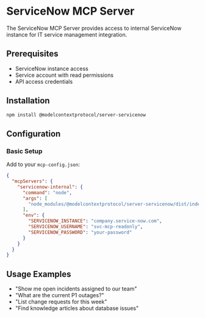 # ServiceNow MCP Server

The ServiceNow MCP Server provides access to internal ServiceNow instance for IT service management integration.

## Prerequisites

- ServiceNow instance access
- Service account with read permissions
- API access credentials

## Installation

```bash
npm install @modelcontextprotocol/server-servicenow
```

## Configuration

### Basic Setup

Add to your `mcp-config.json`:

```json
{
  "mcpServers": {
    "servicenow-internal": {
      "command": "node",
      "args": [
        "node_modules/@modelcontextprotocol/server-servicenow/dist/index.js"
      ],
      "env": {
        "SERVICENOW_INSTANCE": "company.service-now.com",
        "SERVICENOW_USERNAME": "svc-mcp-readonly",
        "SERVICENOW_PASSWORD": "your-password"
      }
    }
  }
}
```

## Usage Examples

- "Show me open incidents assigned to our team"
- "What are the current P1 outages?"
- "List change requests for this week"
- "Find knowledge articles about database issues"